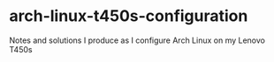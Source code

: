 # arch-linux-t450s-configuration
Notes and solutions I produce as I configure Arch Linux on my Lenovo T450s
